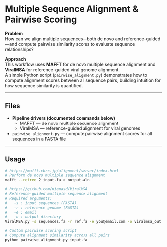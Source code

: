 # Multiple Sequence Alignment & Pairwise Scoring

**Problem**  
How can we align multiple sequences—both de novo and reference-guided—and compute pairwise similarity scores to evaluate sequence relationships?

**Approach**  
This workflow uses **MAFFT** for de novo multiple sequence alignment and **ViralMSA** for reference-guided viral genome alignment.  
A simple Python script (`pairwise_alignment.py`) demonstrates how to compute alignment scores between all sequence pairs, building intuition for how sequence similarity is quantified.

---

## Files
- **Pipeline drivers (documented commands below)**
  - MAFFT — de novo multiple sequence alignment  
  - ViralMSA — reference-guided alignment for viral genomes  
- `pairwise_alignment.py` — compute pairwise alignment scores for all sequences in a FASTA file

---

## Usage

```bash
# https://mafft.cbrc.jp/alignment/server/index.html
# Perform de novo multiple sequence alignment
mafft --retree 2 input.fa > output.aln

# https://github.com/niemasd/ViralMSA
# Reference-guided multiple sequence alignment
# Required arguments:
#   -s : input sequences (FASTA)
#   -r : reference genome (FASTA)
#   -e : email
#   -o : output directory
ViralMSA.py -s sequences.fa -r ref.fa -e you@email.com -o viralmsa_out

# Custom pairwise scoring script
# Compute alignment similarity across all pairs
python pairwise_alignment.py input.fa
